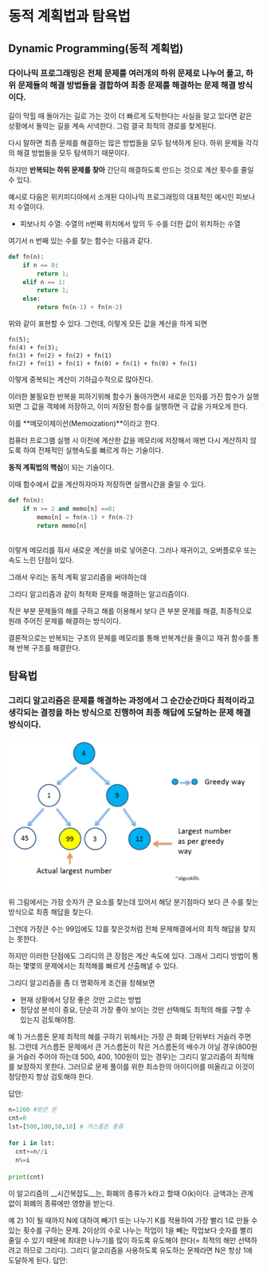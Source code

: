 # 동적 계획법과 탐욕법

## Dynamic Programming(동적 계획법)

### 다이나믹 프로그래밍은 전체 문제를 여러개의 하위 문제로 나누어 풀고, 하위 문제들의 해결 방법들을 결합하여 최종 문제를 해결하는 문제 해결 방식이다.

길이 막힐 때 돌아가는 길로 가는 것이 더 빠르게 도착한다는 사실을 알고 있다면 같은 상황에서 돌악는 길을 계속 서낵한다. 그럼 결국 최적의 경로를 찾게된다.

다시 말하면 최종 문제를 해결하는 많은 방법들을 모두 탐색하게 된다. 하위 문제들 각각의 해결 방법들을 모두 탐색하기 때문이다. 

하지만 **반복되는 하위 문제를 찾아** 간단히 해결하도록 만드는 것으로 계산 횟수를 줄일 수 있다. 

예시로 다음은 위키피디아에서 소개된 다이나믹 프로그래밍의 대표적인 예시인 피보나치 수열이다. 

- 피보나치 수열: 수열의 n번째 위치에서 앞의 두 수를 더한 값이 위치하는 수열

여기서 n 번째 있는 수를 찾는 함수는 다음과 같다. 

```python
def fn(n):
    if n == 0:
        return 1;
    elif n == 1:
        return 1;
    else:
        return fn(n-1) + fn(n-2)
```

위와 같이 표현할 수 있다. 그런데, 이렇게 모든 값을 계산을 하게 되면 

```
fn(5);
fn(4) + fn(3);
fn(3) + fn(2) + fn(2) + fn(1)
fn(2) + fn(1) + fn(1) + fn(0) + fn(1) + fn(0) + fn(1)
```

이렇게 중복되는 계산이 기하급수적으로 많아진다. 

이러한 불필요한 반복을 피하기위해 함수가 돌아가면서 새로운 인자를 가진 함수가 실행되면 그 값을 객체에 저장하고, 이미 저장된 함수를 실행하면 극 값을 가져오게 한다.

이를 **메모이제이션(Memoization)**이라고 한다. 

컴퓨터 프로그램 실행 시 이전에 계산한 값을 메모리에 저장해서 매번 다시 계산하지 않도록 하여 전체적인 실행속도를 빠르게 하는 기술이다. 

**동적 계획법의 핵심**이 되는 기술이다. 

이때 함수에서 값을 계산하자마자 저장하면 실행시간을 줄일 수 있다. 

```python
def fn(n):
    if n >= 2 and memo[n] ==0:
        memo[n] = fn(n-1) + fn(n-2)
        return memo[n]
	
```

이렇게 메모리를 줘서 새로운 계산을 바로 넣어준다. 그러나 재귀이고, 오버플로우 또는 속도 느린 단점이 있다. 

그래서 우리는 동적 계획 알고리즘을 써야하는데 

그리디 알고리즘과 같이 최적화 문제를 해결하는 알고리즘이다. 

작은 부분 문제들의 해를 구하고 해를 이용해서 보다 큰 부분 문제를 해결, 최종적으로 원래 주어진 문제를 해결하는 방식이다. 



결론적으로는 반복되는 구조의 문제를 메모리를 통해 반복계산을 줄이고 재귀 함수를 통해 반복 구조를 해결한다. 



## 탐욕법

### 그리디 알고리즘은 문제를 해결하는 과정에서 그 순간순간마다 최적이라고 생각되는 결정을 하는 방식으로 진행하여 최종 해답에 도달하는 문제 해결 방식이다.

![image-20210119011707623](동적계획법과_그리디.assets/image-20210119011707623.png)

위 그림에서는 가장 숫자가 큰 요소를 찾는데 있어서 해당 분기점마다 보다 큰 수를 찾는 방식으로 최종 해답을 찾는다. 

그런데 가장큰 수는 99임에도 12를 찾은것처럼 전체 문제해결에서의 최적 해답을 찾지는 못한다.

하지만 이러한 단점에도 그리디의 큰 장점은 계산 속도에 있다. 그래서 그리디 방법이 통하는 몇몇의 문제에서는 최적해를 빠르게 산출해낼 수 있다.

그리디 알고리즘을 좀 더 명확하게 조건을 정해보면

- 현재 상황에서 당장 좋은 것만 고르는 방법
- 정당성 분석이 중요, 단순히 가장 좋아 보이는 것만 선택해도 최적의 해를 구할 수 있는지 검토해야함.

예 1) 거스름돈 문제
최적의 해를 구하기 위해서는 가장 큰 화폐 단위부터 거슬러 주면 됨. 그런데 거스름돈 문제에서 큰 거스름돈이 작은 거스름돈의 배수가 아닐 경우(800원을 거슬러 주어야 하는데 500, 400, 100원이 있는 경우)는 그리디 알고리즘이 최적해를 보장하지 못한다.
그러므로 문제 풀이를 위한 최소한의 아이디어를 떠올리고 이것이 정당한지 항상 검토해야 한다.

답안:

```python
n=1260 #받은 돈
cnt=0
lst=[500,100,50,10] # 거스름돈 종류

for i in lst:
  cnt+=n//i
  n%=i

print(cnt)
```

이 알고리즘의 __시간복잡도__는, 화폐의 종류가 k라고 할때 O(k)이다. 금액과는 관계 없이 화폐의 종류에만 영향을 받는다.



예 2) 1이 될 때까지
N에 대하여 빼기1 또는 나누기 K를 적용하여 가장 빨리 1로 만들 수 있는 횟수를 구하는 문제.
2이상의 수로 나누는 작업이 1을 빼는 작업보다 숫자를 빨리 줄일 수 있기 때문에 최대한 나누기를 많이 하도록 유도해야 한다(= 최적의 해만 선택하려고 하므로 그리디). 그리디 알고리즘을 사용하도록 유도하는 문제라면 N은 항상 1에 도달하게 된다.
답안: